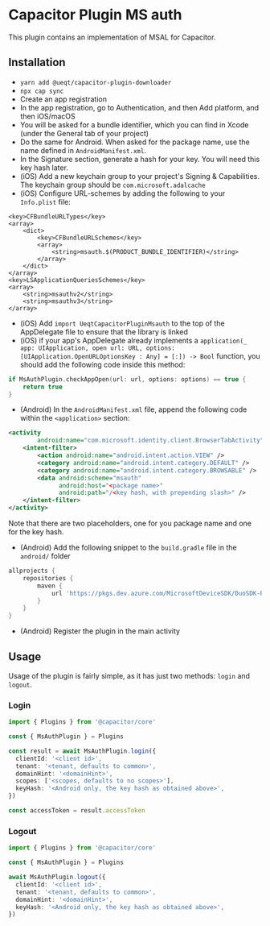 # Capacitor Plugin MS auth

This plugin contains an implementation of MSAL for Capacitor.

## Installation

- `yarn add @ueqt/capacitor-plugin-downloader`
- `npx cap sync`
- Create an app registration
- In the app registration, go to Authentication, and then Add platform, and then iOS/macOS
- You will be asked for a bundle identifier, which you can find in Xcode (under the General tab of your project)
- Do the same for Android. When asked for the package name, use the name defined in `AndroidManifest.xml`.
- In the Signature section, generate a hash for your key. You will need this key hash later.
- (iOS) Add a new keychain group to your project's Signing & Capabilities. The keychain group should be `com.microsoft.adalcache`
- (iOS) Configure URL-schemes by adding the following to your `Info.plist` file:

```
<key>CFBundleURLTypes</key>
<array>
    <dict>
        <key>CFBundleURLSchemes</key>
        <array>
            <string>msauth.$(PRODUCT_BUNDLE_IDENTIFIER)</string>
        </array>
    </dict>
</array>
<key>LSApplicationQueriesSchemes</key>
<array>
    <string>msauthv2</string>
    <string>msauthv3</string>
</array>
```

- (iOS) Add `import UeqtCapacitorPluginMsauth` to the top of the AppDelegate file to ensure that the library is linked
- (iOS) if your app's AppDelegate already implements a `application(_ app: UIApplication, open url: URL, options: [UIApplication.OpenURLOptionsKey : Any] = [:]) -> Bool` function, you should add the following code inside this method:

```swift
if MsAuthPlugin.checkAppOpen(url: url, options: options) == true {
    return true
}
```

- (Android) In the `AndroidManifest.xml` file, append the following code within the `<application>` section:

```xml
<activity
        android:name="com.microsoft.identity.client.BrowserTabActivity">
    <intent-filter>
        <action android:name="android.intent.action.VIEW" />
        <category android:name="android.intent.category.DEFAULT" />
        <category android:name="android.intent.category.BROWSABLE" />
        <data android:scheme="msauth"
              android:host="<package name>"
              android:path="/<key hash, with prepending slash>" />
    </intent-filter>
</activity>
```

Note that there are two placeholders, one for you package name and one for the key hash.

- (Android) Add the following snippet to the `build.gradle` file in the `android/` folder

```gradle
allprojects {
    repositories {
        maven {
            url 'https://pkgs.dev.azure.com/MicrosoftDeviceSDK/DuoSDK-Public/_packaging/Duo-SDK-Feed/maven/v1'
        }
    }
}
```

- (Android) Register the plugin in the main activity

## Usage

Usage of the plugin is fairly simple, as it has just two methods: `login` and `logout`.

### Login

```typescript
import { Plugins } from '@capacitor/core'

const { MsAuthPlugin } = Plugins

const result = await MsAuthPlugin.login({
  clientId: '<client id>',
  tenant: '<tenant, defaults to common>',
  domainHint: '<domainHint>',
  scopes: ['<scopes, defaults to no scopes>'],
  keyHash: '<Android only, the key hash as obtained above>',
})

const accessToken = result.accessToken
```

### Logout

```typescript
import { Plugins } from '@capacitor/core'

const { MsAuthPlugin } = Plugins

await MsAuthPlugin.logout({
  clientId: '<client id>',
  tenant: '<tenant, defaults to common>',
  domainHint: '<domainHint>',
  keyHash: '<Android only, the key hash as obtained above>',
})
```
